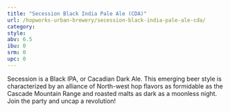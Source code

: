 ```yaml
---
title: "Secession Black India Pale Ale (CDA)"
url: /hopworks-urban-brewery/secession-black-india-pale-ale-cda/
category: 
style: 
abv: 6.5
ibu: 0
srm: 0
upc: 0
---
```

Secession is a Black IPA, or Cacadian Dark Ale.  This emerging beer style is characterized by an alliance of North-west hop flavors as formidable as the Cascade Mountain Range and roasted malts as dark as a moonless night.  Join the party and uncap a revolution!
